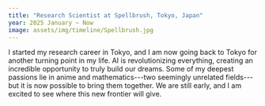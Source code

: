 ```yaml
---
title: "Research Scientist at Spellbrush, Tokyo, Japan"
year: 2025 January ~ Now
image: assets/img/timeline/Spellbrush.jpg
---
```

I started my research career in Tokyo, and I am now going back to Tokyo for another turning point in my life.
AI is revolutionizing everything, creating an incredible opportunity to truly build our dreams.
Some of my deepest passions lie in anime and mathematics---two seemingly unrelated fields---but it is now possible to bring them together.
We are still early, and I am excited to see where this new frontier will give.

